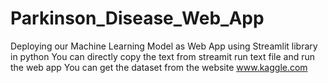 # Parkinson_Disease_Web_App
Deploying our Machine Learning Model as Web App using Streamlit library in python
You can directly copy the text from streamit run text file and run the web app
You can get the dataset from the website www.kaggle.com

